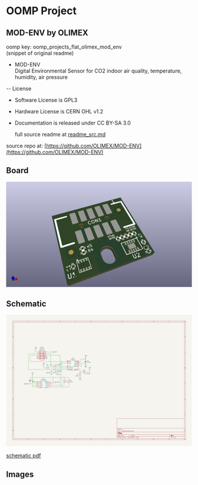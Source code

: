 # OOMP Project  
## MOD-ENV  by OLIMEX  
  
oomp key: oomp_projects_flat_olimex_mod_env  
(snippet of original readme)  
  
- MOD-ENV  
Digital Environmental Sensor for CO2 indoor air quality, temperature, humidity, air pressure  
  
-- License  
  
* Software License is GPL3  
* Hardware License is CERN OHL v1.2  
* Documentation is released under CC BY-SA 3.0  
  
  full source readme at [readme_src.md](readme_src.md)  
  
source repo at: [https://github.com/OLIMEX/MOD-ENV](https://github.com/OLIMEX/MOD-ENV)  
## Board  
  
[![working_3d.png](working_3d_600.png)](working_3d.png)  
## Schematic  
  
[![working_schematic.png](working_schematic_600.png)](working_schematic.png)  
  
[schematic pdf](working_schematic.pdf)  
## Images  
